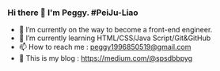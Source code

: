 ### Hi there 👋 I'm Peggy. #PeiJu-Liao

- 🔭 I’m currently on the way to become a front-end engineer.
- 🌱 I’m currently learning HTML/CSS/Java Script/Git&GitHub
- 📫 How to reach me : peggy1996850519@gmail.com 
- 📰 This is my blog : https://medium.com/@spsdbbpyg

<!--
**PeiJu-Liao/PeiJu-Liao** is a ✨ _special_ ✨ repository because its `README.md` (this file) appears on your GitHub profile.

Here are some ideas to get you started:

- 🔭 I’m currently working on ...
- 🌱 I’m currently learning ...
- 👯 I’m looking to collaborate on ...
- 🤔 I’m looking for help with ...
- 💬 Ask me about ...
- 📫 How to reach me: ...
- 😄 Pronouns: ...
- ⚡ Fun fact: ...
-->
